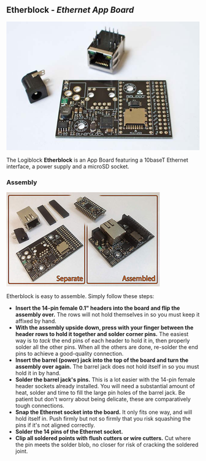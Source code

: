 ## Etherblock - *Ethernet App Board*

[ ![Etherblock assembly](https://github.com/OutbreakInc/Galago/blob/master/Hardware/AppBoards/EthernetAppBoard/photos/EthernetAppBoard-0BAC0404-small.jpg?raw=true) ](https://github.com/OutbreakInc/Galago/blob/master/Hardware/AppBoards/EthernetAppBoard/photos/EthernetAppBoard-0BAC0404.jpg?raw=true)

The Logiblock **Etherblock** is an App Board featuring a 10baseT Ethernet interface, a power supply and a microSD socket.

### Assembly

[ ![Etherblock assembly](https://github.com/OutbreakInc/Galago/blob/master/Hardware/AppBoards/EthernetAppBoard/photos/EthernetAppBoard-0BAC0404-assembled-small.jpg?raw=true) ](https://github.com/OutbreakInc/Galago/blob/master/Hardware/AppBoards/EthernetAppBoard/photos/EthernetAppBoard-0BAC0404-assembled.jpg?raw=true)

Etherblock is easy to assemble.  Simply follow these steps:

- **Insert the 14-pin female 0.1" headers into the board and flip the assembly over.**  The rows will not hold themselves in so you must keep it affixed by hand.
- **With the assembly upside down, press with your finger between the header rows to hold it together and solder corner pins.**  The easiest way is to *tack* the end pins of each header to hold it in, then properly solder all the other pins.  When all the others are done, re-solder the end pins to achieve a good-quality connection.
- **Insert the barrel (power) jack into the top of the board and turn the assembly over again.**  The barrel jack does not hold itself in so you must hold it in by hand.
- **Solder the barrel jack's pins.**  This is a lot easier with the 14-pin female header sockets already installed.  You will need a substantial amount of heat, solder and time to fill the large pin holes of the barrel jack.  Be patient but don't worry about being delicate, these are comparatively tough connections.
- **Snap the Ethernet socket into the board.**  It only fits one way, and will hold itself in.  Push firmly but not so firmly that you risk squashing the pins if it's not aligned correctly.
- **Solder the 14 pins of the Ethernet socket.**
- **Clip all soldered points with flush cutters or wire cutters.**  Cut where the pin meets the solder blob, no closer for risk of cracking the soldered joint.
